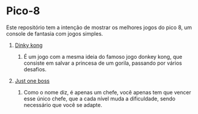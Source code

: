 # Pico-8
Este repositório tem a intenção de mostrar os melhores jogos do pico 8, um console de fantasia com jogos simples.


1. [Dinky kong](https://www.lexaloffle.com/bbs/?pid=126683#p)
    1. É um jogo com a mesma ideia do famoso jogo donkey kong, que consiste em salvar a princesa de um gorila, passando por vários desafios.

2. [Just one boss](https://www.lexaloffle.com/bbs/?pid=49234#p)
    1. Como o nome diz, é apenas um chefe, você apenas tem que vencer esse único chefe, que a cada nível muda a dificuldade, sendo necessário que você se adapte.
